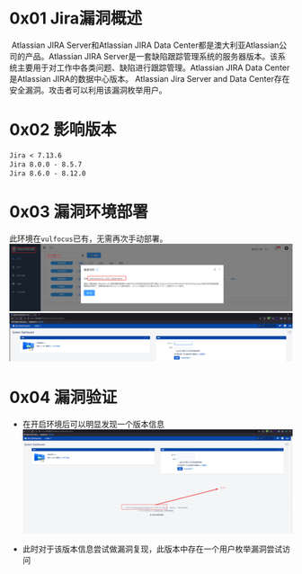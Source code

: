 # 0x01 Jira漏洞概述
​		Atlassian JIRA Server和Atlassian JIRA Data Center都是澳大利亚Atlassian公司的产品。Atlassian JIRA Server是一套缺陷跟踪管理系统的服务器版本。该系统主要用于对工作中各类问题、缺陷进行跟踪管理。Atlassian JIRA Data Center是Atlassian JIRA的数据中心版本。 Atlassian Jira Server and Data Center存在安全漏洞。攻击者可以利用该漏洞枚举用户。
# 0x02 影响版本
    Jira < 7.13.6  
    Jira 8.0.0 - 8.5.7  
    Jira 8.6.0 - 8.12.0

# 0x03 漏洞环境部署

此环境在`vulfocus`已有，无需再次手动部署。
![图 2](.images/CVE-2020-36289/IMG_20220321-105442510.png)  
![图 3](.images/CVE-2020-36289/IMG_20220321-105532863.png)  

# 0x04 漏洞验证
* 在开启环境后可以明显发现一个版本信息
![图 4](.images/CVE-2020-36289/IMG_20220321-105640189.png)  

* 此时对于该版本信息尝试做漏洞复现，此版本中存在一个用户枚举漏洞尝试访问


